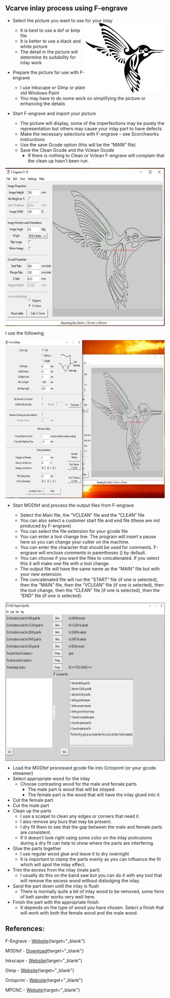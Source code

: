 
## Vcarve inlay process using F-engrave ##

- Select the picture you want to use for your inlay
  <img src="hummingbird.jpg" alt="Humming Bird" width="250" height="220" align="right">
    - It is best to use a dxf or bmp file
    - It is better to use a black and white picture
    - The detail in the picture will determine its suitability for inlay work
  
     
- Prepare the picture for use with F-engrave
    - I use Inkscape or Gimp or plain old Windows Paint
    - You may have to do some work on simplifying the picture or enhancing the details

* Start F-engrave and import your picture

    + The picture will display, some of the imperfections may be purely the representation but others may cause your inlay part to have defects
    + Make the necessary selections with F-engrave – see Scorchworks instructions
    + Use the save Gcode option (this will be the “MAIN” file)
    + Save the Clean Gcode and the Vclean Gcode
       - If there is nothing to Clean or Vclean F-engrave will complain that the clean up hasn’t been run.

<img src="Capture1.JPG" alt="F-Engrave Screen" width="650" height="500" align="center">

I use the following;
    
<img src="Capture2.JPG" alt="F-Engrave Screen" width="750" height="500" align="center">
    
    
* Start MODfef and process the output files from F-engrave

    + Select the Main file, the “VCLEAN” file and the “CLEAN” file
    + You can also select a customer start file and end file (these are not produced by F-engrave)
    + You can select the file extension for your gcode file
    + You can enter a tool change line. The program will insert a pause here so you can change your cutter on the machine.
    + You can enter the character that should be used for comments. F-engrave will enclose comments in parentheses () by default.
    + You can choose if you want the files to concatenated. If you select this it will make one file with a tool change.
    + The output file will have the same name as the “MAIN” file but with your new extension.
    + The concatenated file will run the “START” file (if one is selected), then the “MAIN” file, then the “VCLEAN” file (if one is selected), then the tool change, then the “CLEAN” file (if one is selected), then the “END” file (if one is selected).

<img src="Capture3.JPG" alt="F-Engrave Screen" width="750" height="500" align="center">

    
+ Load the MODfef processed gcode file into Octoprint (or your gcode streamer)
+ Select appropriate wood for the inlay
    - Choose contrasting wood for the male and female parts
        - The male part is wood that will be inlayed.
        - The female part is the wood that will have the inlay glued into it.
+ Cut the female part
+ Cut the male part
+ Clean up the parts
    - I use a scalpel to clean any edges or corners that need it.
    - I also remove any burs that may be present.
    - I dry fit them to see that the gap between the male and female parts are consistent.
    - If it doesn’t look right using some color on the inlay protrusions during a dry fit can help to show where the parts are interfering.
+ Glue the parts together
    - I use regular wood glue and leave it to dry overnight
    - It is important to clamp the parts evenly as you can influence the fit which will spoil the inlay effect.
+ Trim the excess from the inlay (male part)
    - I usually do this on the band saw but you can do it with any tool that will remove the excess wood without dislodging the inlay.
+ Sand the part down until the inlay is flush
    - There is normally quite a bit of inlay wood to be removed, some form of belt sander works very well here.
+ Finish the part with the appropriate finish
    - It depends on the type of wood you have chosen. Select a finish that will work with both the female wood and the male wood.

## References: ##

F-Engrave - [Website](https://www.google.com "Scorchworks F-Engrave site"){target="_blank"}


MODfef - [Download](https://www.jobbos.com/MODfef/MODfef2.zip "Download the zip file with for MODfef"){target="_blank"}


Inkscape - [Website](https://www.inkscape.org/ "Inkscape site"){target="_blank"}


Gimp - [Website](https://www.gimp.org/ "Gimp site"){target="_blank"}


Octoprint - [Website](https://www.octoprint.org/ "Octoprint site"){target="_blank"}


MPCNC - [Website](https://www.v1engineering.com/ "V1 Engineering site"){target="_blank"}


